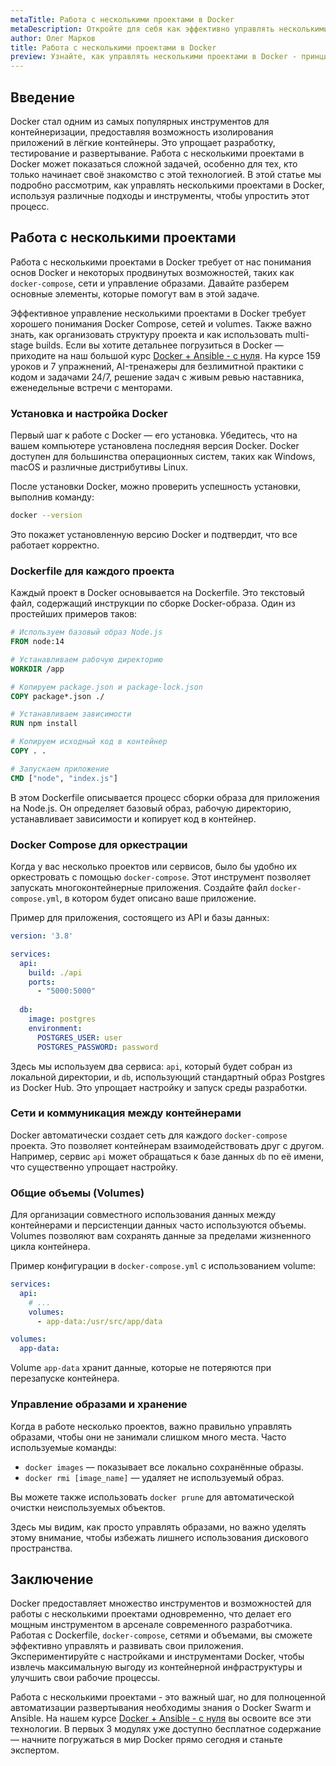 ```yaml
---
metaTitle: Работа с несколькими проектами в Docker
metaDescription: Откройте для себя как эффективно управлять несколькими проектами в Docker - от настройки окружения до выполнения контейнеров. Основные концепции и примеры помогут вам.
author: Олег Марков
title: Работа с несколькими проектами в Docker
preview: Узнайте, как управлять несколькими проектами в Docker - принципы настройки, возможности оркестрации и полезные советы. Ваше путеводное руководство в мире контейнеров.
---
```


## Введение

Docker стал одним из самых популярных инструментов для контейнеризации, предоставляя возможность изолирования приложений в лёгкие контейнеры. Это упрощает разработку, тестирование и развертывание. Работа с несколькими проектами в Docker может показаться сложной задачей, особенно для тех, кто только начинает своё знакомство с этой технологией. В этой статье мы подробно рассмотрим, как управлять несколькими проектами в Docker, используя различные подходы и инструменты, чтобы упростить этот процесс.

## Работа с несколькими проектами

Работа с несколькими проектами в Docker требует от нас понимания основ Docker и некоторых продвинутых возможностей, таких как `docker-compose`, сети и управление образами. Давайте разберем основные элементы, которые помогут вам в этой задаче.

Эффективное управление несколькими проектами в Docker требует хорошего понимания Docker Compose, сетей и volumes. Также важно знать, как организовать структуру проекта и как использовать multi-stage builds. Если вы хотите детальнее погрузиться в Docker — приходите на наш большой курс [Docker + Ansible - с нуля](https://purpleschool.ru/course/docker?utm_source=knowledgebase&utm_medium=text&utm_campaign=Rabota_s_neskolkimi_proektami_v_Docker). На курсе 159 уроков и 7 упражнений, AI-тренажеры для безлимитной практики с кодом и задачами 24/7, решение задач с живым ревью наставника, еженедельные встречи с менторами.

### Установка и настройка Docker

Первый шаг к работе с Docker — его установка. Убедитесь, что на вашем компьютере установлена последняя версия Docker. Docker доступен для большинства операционных систем, таких как Windows, macOS и различные дистрибутивы Linux.

После установки Docker, можно проверить успешность установки, выполнив команду:

```bash
docker --version
```
Это покажет установленную версию Docker и подтвердит, что все работает корректно.

### Dockerfile для каждого проекта

Каждый проект в Docker основывается на Dockerfile. Это текстовый файл, содержащий инструкции по сборке Docker-образа. Один из простейших примеров таков:

```dockerfile
# Используем базовый образ Node.js
FROM node:14

# Устанавливаем рабочую директорию
WORKDIR /app

# Копируем package.json и package-lock.json
COPY package*.json ./

# Устанавливаем зависимости
RUN npm install

# Копируем исходный код в контейнер
COPY . .

# Запускаем приложение
CMD ["node", "index.js"]
```
В этом Dockerfile описывается процесс сборки образа для приложения на Node.js. Он определяет базовый образ, рабочую директорию, устанавливает зависимости и копирует код в контейнер.

### Docker Compose для оркестрации

Когда у вас несколько проектов или сервисов, было бы удобно их оркестровать с помощью `docker-compose`. Этот инструмент позволяет запускать многоконтейнерные приложения. Создайте файл `docker-compose.yml`, в котором будет описано ваше приложение.

Пример для приложения, состоящего из API и базы данных:

```yaml
version: '3.8'

services:
  api:
    build: ./api
    ports:
      - "5000:5000"
  
  db:
    image: postgres
    environment:
      POSTGRES_USER: user
      POSTGRES_PASSWORD: password
```

Здесь мы используем два сервиса: `api`, который будет собран из локальной директории, и `db`, использующий стандартный образ Postgres из Docker Hub. Это упрощает настройку и запуск среды разработки.

### Сети и коммуникация между контейнерами

Docker автоматически создает сеть для каждого `docker-compose` проекта. Это позволяет контейнерам взаимодействовать друг с другом. Например, сервис `api` может обращаться к базе данных `db` по её имени, что существенно упрощает настройку.

### Общие объемы (Volumes)

Для организации совместного использования данных между контейнерами и персистенции данных часто используются объемы. Volumes позволяют вам сохранять данные за пределами жизненного цикла контейнера.

Пример конфигурации в `docker-compose.yml` с использованием volume:

```yaml
services:
  api:
    # ...
    volumes:
      - app-data:/usr/src/app/data

volumes:
  app-data:
```

Volume `app-data` хранит данные, которые не потеряются при перезапуске контейнера.

### Управление образами и хранение

Когда в работе несколько проектов, важно правильно управлять образами, чтобы они не занимали слишком много места. Часто используемые команды:

- `docker images` — показывает все локально сохранённые образы.
- `docker rmi [image_name]` — удаляет не используемый образ.

Вы можете также использовать `docker prune` для автоматической очистки неиспользуемых объектов.

Здесь мы видим, как просто управлять образами, но важно уделять этому внимание, чтобы избежать лишнего использования дискового пространства.

## Заключение

Docker предоставляет множество инструментов и возможностей для работы с несколькими проектами одновременно, что делает его мощным инструментом в арсенале современного разработчика. Работая с Dockerfile, `docker-compose`, сетями и объемами, вы сможете эффективно управлять и развивать свои приложения. Экспериментируйте с настройками и инструментами Docker, чтобы извлечь максимальную выгоду из контейнерной инфраструктуры и улучшить свои рабочие процессы.

Работа с несколькими проектами - это важный шаг, но для полноценной автоматизации развертывания необходимы знания о Docker Swarm и Ansible. На нашем курсе [Docker + Ansible - с нуля](https://purpleschool.ru/course/docker?utm_source=knowledgebase&utm_medium=text&utm_campaign=Rabota_s_neskolkimi_proektami_v_Docker) вы освоите все эти технологии. В первых 3 модулях уже доступно бесплатное содержание — начните погружаться в мир Docker прямо сегодня и станьте экспертом.
